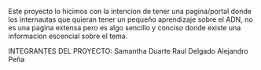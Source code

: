 Este proyecto lo hicimos con la intencion de tener una pagina/portal donde los internautas que quieran tener un pequeño aprendizaje sobre el ADN, no es una pagina extensa pero es algo sencillo y conciso donde existe una informacion escencial sobre el tema.



INTEGRANTES DEL PROYECTO:
Samantha Duarte 
Raul Delgado 
Alejandro Peña

